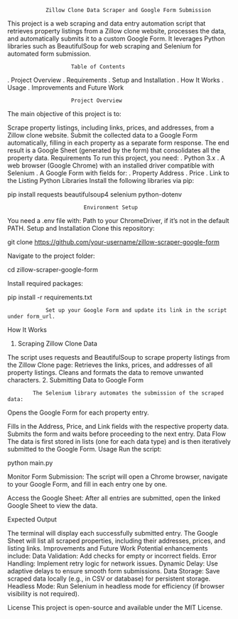 				Zillow Clone Data Scraper and Google Form Submission
This project is a web scraping and data entry automation script that retrieves property listings from a Zillow clone website, processes the data, and automatically submits it to a custom Google Form. It leverages Python libraries such as BeautifulSoup for web scraping and Selenium for automated form submission.

						Table of Contents
. Project Overview
. Requirements
. Setup and Installation
. How It Works
. Usage
. Improvements and Future Work

						Project Overview
The main objective of this project is to:

Scrape property listings, including links, prices, and addresses, from a Zillow clone website.
Submit the collected data to a Google Form automatically, filling in each property as a separate form response.
The end result is a Google Sheet (generated by the form) that consolidates all the property data.
							Requirements
To run this project, you need:
. Python 3.x
. A web browser (Google Chrome) with an installed driver compatible with Selenium
. A Google Form with fields for:
. Property Address
. Price
. Link to the Listing
							Python Libraries
Install the following libraries via pip:

pip install requests beautifulsoup4 selenium python-dotenv

							Environment Setup
You need a .env file with:
Path to your ChromeDriver, if it’s not in the default PATH.
Setup and Installation
Clone this repository:

git clone https://github.com/your-username/zillow-scraper-google-form


Navigate to the project folder:

cd zillow-scraper-google-form


Install required packages:

pip install -r requirements.txt


				Set up your Google Form and update its link in the script under form_url.
How It Works
1. Scraping Zillow Clone Data
   
The script uses requests and BeautifulSoup to scrape property listings from the Zillow Clone page:
Retrieves the links, prices, and addresses of all property listings.
Cleans and formats the data to remove unwanted characters.
2. Submitting Data to Google Form

			The Selenium library automates the submission of the scraped data:
Opens the Google Form for each property entry.

Fills in the Address, Price, and Link fields with the respective property data.
Submits the form and waits before proceeding to the next entry.
Data Flow
The data is first stored in lists (one for each data type) and is then iteratively submitted to the Google Form.
Usage
Run the script:

python main.py


Monitor Form Submission: The script will open a Chrome browser, navigate to your Google Form, and fill in each entry one by one.

Access the Google Sheet: After all entries are submitted, open the linked Google Sheet to view the data.

Expected Output

The terminal will display each successfully submitted entry.
The Google Sheet will list all scraped properties, including their addresses, prices, and listing links.
Improvements and Future Work
Potential enhancements include:
Data Validation: Add checks for empty or incorrect fields.
Error Handling: Implement retry logic for network issues.
Dynamic Delay: Use adaptive delays to ensure smooth form submissions.
Data Storage: Save scraped data locally (e.g., in CSV or database) for persistent storage.
Headless Mode: Run Selenium in headless mode for efficiency (if browser visibility is not required).

License
This project is open-source and available under the MIT License.
